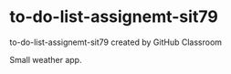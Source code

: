 # to-do-list-assignemt-sit79
to-do-list-assignemt-sit79 created by GitHub Classroom

Small weather app. 
